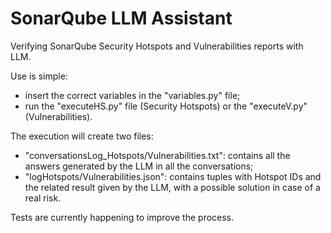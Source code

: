 # SonarQube LLM Assistant
Verifying SonarQube Security Hotspots and Vulnerabilities reports with LLM.

Use is simple:
- insert the correct variables in the "variables.py" file;
- run the "executeHS.py" file (Security Hotspots) or the "executeV.py" (Vulnerabilities).

The execution will create two files:
- "conversationsLog_Hotspots/Vulnerabilities.txt": contains all the answers generated by the LLM in all the conversations;
- "logHotspots/Vulnerabilities.json": contains tuples with Hotspot IDs and the related result given by the LLM, with a possible solution in case of a real risk.

Tests are currently happening to improve the process.
